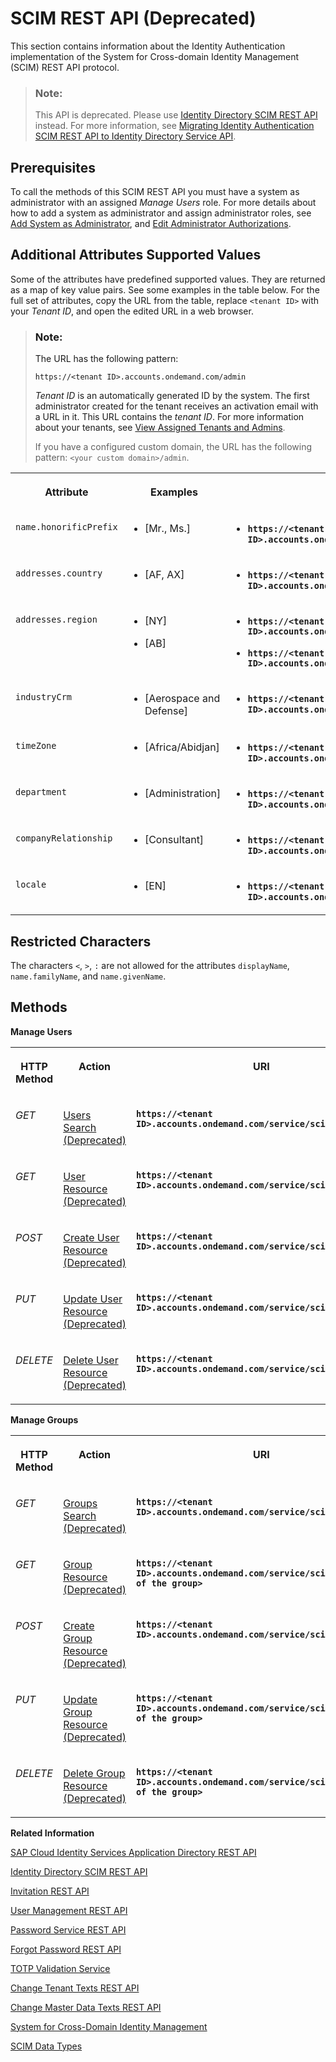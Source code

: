 <!-- loio2f215687fcf34170b0bbc8b36b60f2e9 -->

# SCIM REST API \(Deprecated\)

This section contains information about the Identity Authentication implementation of the System for Cross-domain Identity Management \(SCIM\) REST API protocol.



> ### Note:  
> This API is deprecated. Please use [Identity Directory SCIM REST API](https://api.sap.com/api/IdDS_SCIM/overview) instead. For more information, see [Migrating Identity Authentication SCIM REST API to Identity Directory Service API](migrating-identity-authentication-scim-rest-api-to-identity-directory-service-api-106dbe0.md).



## Prerequisites

To call the methods of this SCIM REST API you must have a system as administrator with an assigned *Manage Users* role. For more details about how to add a system as administrator and assign administrator roles, see [Add System as Administrator](../Operation-Guide/add-administrators-bbbdbdd.md#loiocefb742a36754b18bbe5c3503ac6d87c), and [Edit Administrator Authorizations](../Operation-Guide/edit-administrator-authorizations-86ee374.md).



<a name="loio2f215687fcf34170b0bbc8b36b60f2e9__additional_supported_values"/>

## Additional Attributes Supported Values

Some of the attributes have predefined supported values. They are returned as a map of key value pairs. See some examples in the table below. For the full set of attributes, copy the URL from the table, replace `<tenant ID>` with your *Tenant ID*, and open the edited URL in a web browser.

> ### Note:  
> The URL has the following pattern:
> 
> `https://<tenant ID>.accounts.ondemand.com/admin`
> 
> *Tenant ID* is an automatically generated ID by the system. The first administrator created for the tenant receives an activation email with a URL in it. This URL contains the *tenant ID*. For more information about your tenants, see [View Assigned Tenants and Admins](../view-assigned-tenants-and-admins-f56e6f2.md).
> 
> If you have a configured custom domain, the URL has the following pattern: `<your custom domain>/admin`.


<table>
<tr>
<th valign="top">

Attribute

</th>
<th valign="top">

Examples

</th>
<th valign="top">

Full Sets

</th>
</tr>
<tr>
<td valign="top">

`name.honorificPrefix` 

</td>
<td valign="top">

-   \[Mr., Ms.\]




</td>
<td valign="top">

-   **`https://<tenant ID>.accounts.ondemand.com/md/salutations`**




</td>
</tr>
<tr>
<td valign="top">

`addresses.country` 

</td>
<td valign="top">

-   \[AF, AX\]




</td>
<td valign="top">

-   **`https://<tenant ID>.accounts.ondemand.com/md/countries`**




</td>
</tr>
<tr>
<td valign="top">

`addresses.region` 

</td>
<td valign="top">

-   \[NY\]

-   \[AB\]




</td>
<td valign="top">

-   **`https://<tenant ID>.accounts.ondemand.com/md/states/us`**

-   **`https://<tenant ID>.accounts.ondemand.com/md/states/ca`**




</td>
</tr>
<tr>
<td valign="top">

`industryCrm` 

</td>
<td valign="top">

-   \[Aerospace and Defense\]




</td>
<td valign="top">

-   **`https://<tenant ID>.accounts.ondemand.com/md/industries`**




</td>
</tr>
<tr>
<td valign="top">

`timeZone` 

</td>
<td valign="top">

-   \[Africa/Abidjan\]




</td>
<td valign="top">

-   **`https://<tenant ID>.accounts.ondemand.com/md/timezones`**




</td>
</tr>
<tr>
<td valign="top">

`department` 

</td>
<td valign="top">

-   \[Administration\]




</td>
<td valign="top">

-   **`https://<tenant ID>.accounts.ondemand.com/md/departments`**




</td>
</tr>
<tr>
<td valign="top">

`companyRelationship` 

</td>
<td valign="top">

-   \[Consultant\]




</td>
<td valign="top">

-   **`https://<tenant ID>.accounts.ondemand.com/md/relationships`**




</td>
</tr>
<tr>
<td valign="top">

`locale` 

</td>
<td valign="top">

-   \[EN\]




</td>
<td valign="top">

-   **`https://<tenant ID>.accounts.ondemand.com/md/languages`**




</td>
</tr>
</table>



<a name="loio2f215687fcf34170b0bbc8b36b60f2e9__section_m2y_xz5_xcb"/>

## Restricted Characters

The characters `<`, `>`, `:` are not allowed for the attributes `displayName`, `name.familyName`, and `name.givenName`.



<a name="loio2f215687fcf34170b0bbc8b36b60f2e9__section_mh4_lh2_nbb"/>

## Methods



**Manage Users**


<table>
<tr>
<th valign="top">

HTTP Method

</th>
<th valign="top">

Action

</th>
<th valign="top">

URI

</th>
</tr>
<tr>
<td valign="top">

*GET*

</td>
<td valign="top">

[Users Search \(Deprecated\)](users-search-deprecated-3af7dfa.md)

</td>
<td valign="top">

**`https://<tenant ID>.accounts.ondemand.com/service/scim/Users/`**

</td>
</tr>
<tr>
<td valign="top">

*GET*

</td>
<td valign="top">

[User Resource \(Deprecated\)](user-resource-deprecated-7ae17a6.md)

</td>
<td valign="top">

**`https://<tenant ID>.accounts.ondemand.com/service/scim/Users/<id>`**

</td>
</tr>
<tr>
<td valign="top">

*POST*

</td>
<td valign="top">

[Create User Resource \(Deprecated\)](create-user-resource-deprecated-cea8778.md)

</td>
<td valign="top">

**`https://<tenant ID>.accounts.ondemand.com/service/scim/Users`**

</td>
</tr>
<tr>
<td valign="top">

*PUT*

</td>
<td valign="top">

[Update User Resource \(Deprecated\)](update-user-resource-deprecated-9e36479.md)

</td>
<td valign="top">

**`https://<tenant ID>.accounts.ondemand.com/service/scim/Users/<id>`**

</td>
</tr>
<tr>
<td valign="top">

*DELETE*

</td>
<td valign="top">

[Delete User Resource \(Deprecated\)](delete-user-resource-deprecated-436015d.md)

</td>
<td valign="top">

**`https://<tenant ID>.accounts.ondemand.com/service/scim/Users/<id>`**

</td>
</tr>
</table>

**Manage Groups**


<table>
<tr>
<th valign="top">

HTTP Method

</th>
<th valign="top">

Action

</th>
<th valign="top">

URI

</th>
</tr>
<tr>
<td valign="top">

*GET*

</td>
<td valign="top">

[Groups Search \(Deprecated\)](groups-search-deprecated-77e6811.md)

</td>
<td valign="top">

**`https://<tenant ID>.accounts.ondemand.com/service/scim/Groups/`**

</td>
</tr>
<tr>
<td valign="top">

*GET*

</td>
<td valign="top">

[Group Resource \(Deprecated\)](group-resource-deprecated-8c6ebd7.md)

</td>
<td valign="top">

**`https://<tenant ID>.accounts.ondemand.com/service/scim/Groups/<id of the group>`**

</td>
</tr>
<tr>
<td valign="top">

*POST*

</td>
<td valign="top">

[Create Group Resource \(Deprecated\)](create-group-resource-deprecated-a831c94.md)

</td>
<td valign="top">

**`https://<tenant ID>.accounts.ondemand.com/service/scim/Groups`**

</td>
</tr>
<tr>
<td valign="top">

*PUT*

</td>
<td valign="top">

[Update Group Resource \(Deprecated\)](update-group-resource-deprecated-81ca50e.md)

</td>
<td valign="top">

**`https://<tenant ID>.accounts.ondemand.com/service/scim/Groups/<id of the group>`**

</td>
</tr>
<tr>
<td valign="top">

*DELETE*

</td>
<td valign="top">

[Delete Group Resource \(Deprecated\)](delete-group-resource-deprecated-41bb519.md)

</td>
<td valign="top">

**`https://<tenant ID>.accounts.ondemand.com/service/scim/Groups/<id of the group>`**

</td>
</tr>
</table>

**Related Information**  


[SAP Cloud Identity Services Application Directory REST API](sap-cloud-identity-services-application-directory-rest-api-a8fc935.md "Manage application configurations.")

[Identity Directory SCIM REST API](identity-directory-scim-rest-api-5be5692.md "Manage users, groups and custom schemas in the cloud.")

[Invitation REST API](invitation-rest-api-e55429f.md "The invitation service allows you to implement a request for user invitations.")

[User Management REST API](user-management-rest-api-e6bb70d.md "This REST API allows you to implement a request for user management, such as user registration, as well as SP user retrieval, deactivation and deletion.")

[Password Service REST API](password-service-rest-api-8d1016b.md "The password service is used for operations related to user passwords, such as verification of the user name and the password combination.")

[Forgot Password REST API](forgot-password-rest-api-d024fca.md "The forgot password REST API sends a reset password email.")

[TOTP Validation Service](totp-validation-service-3e4c3cf.md "Validation of time-based one-time password (TOTP).")

[Change Tenant Texts REST API](change-tenant-texts-rest-api-66ad80a.md#loio66ad80a6bbaf4fc3911232f7cc9a7de6 "The Change Tenant Texts REST API of Identity Authentication can be used to change the predefined texts and messages for end-user screens available per tenant in the Identity Authentication.")

[Change Master Data Texts REST API](change-master-data-texts-rest-api-b10fc6a.md#loiob10fc6a9a37c488a82ce7489b1fab64c "The Change Master Data Texts REST API can be used to change the predefined master data for each resource in Identity Authentication.")

[System for Cross-Domain Identity Management](https://tools.ietf.org/html/draft-ietf-scim-api-19)

[SCIM Data Types](https://tools.ietf.org/html/rfc7643#section-2.3)

